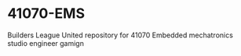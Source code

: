 # 41070-EMS
Builders League United repository for 41070 Embedded mechatronics studio
engineer gamign
